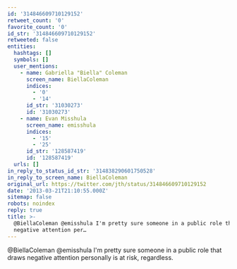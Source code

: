 ```yaml
---
id: '314846609710129152'
retweet_count: '0'
favorite_count: '0'
id_str: '314846609710129152'
retweeted: false
entities:
  hashtags: []
  symbols: []
  user_mentions:
    - name: Gabriella "Biella" Coleman
      screen_name: BiellaColeman
      indices:
        - '0'
        - '14'
      id_str: '31030273'
      id: '31030273'
    - name: Evan Misshula
      screen_name: emisshula
      indices:
        - '15'
        - '25'
      id_str: '128587419'
      id: '128587419'
  urls: []
in_reply_to_status_id_str: '314838290601750528'
in_reply_to_screen_name: BiellaColeman
original_url: https://twitter.com/jth/status/314846609710129152
date: '2013-03-21T21:10:55.000Z'
sitemap: false
robots: noindex
reply: true
title: >-
  @BiellaColeman @emisshula I'm pretty sure someone in a public role that draws
  negative attention per…
---
```


@BiellaColeman @emisshula I'm pretty sure someone in a public role that draws negative attention personally is at risk, regardless.